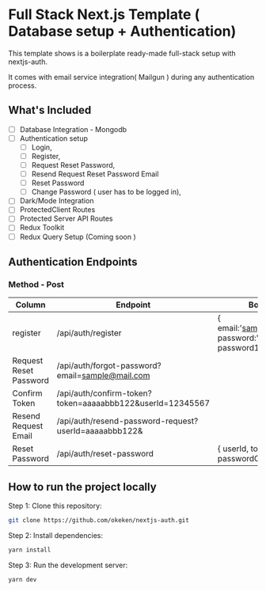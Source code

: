 # Full Stack Next.js Template ( Database setup + Authentication)

This template shows is a boilerplate ready-made full-stack setup with nextjs-auth.

It comes with email service integration( Mailgun ) during any authentication process.

## What's Included

- [ ] Database Integration - Mongodb
- [ ] Authentication setup
  - [ ] Login,
  - [ ] Register,
  - [ ] Request Reset Password,
  - [ ] Resend Request Reset Password Email
  - [ ] Reset Password
  - [ ] Change Password ( user has to be logged in),
- [ ] Dark/Mode Integration
- [ ] ProtectedClient Routes
- [ ] Protected Server API Routes
- [ ] Redux Toolkit
- [ ] Redux Query Setup (Coming soon )

## Authentication Endpoints

### Method - Post

| Column                 | Endpoint                                                  | Body Data                                                  |
| ---------------------- | --------------------------------------------------------- | ---------------------------------------------------------- |
| register               | /api/auth/register                                        | { email:'sample@gmail.com', password:'your-password111@' } |
| Request Reset Password | /api/auth/forgot-password?email=sample@mail.com           |                                                            |
| Confirm Token          | /api/auth/confirm-token?token=aaaaabbb122&userId=12345567 |                                                            |
| Resend Request Email   | /api/auth/resend-password-request?userId=aaaaabbb122&     |                                                            |
| Reset Password         | /api/auth/reset-password                                  | { userId, token, password, passwordConfirm }               |

## How to run the project locally

Step 1: Clone this repository:

```bash
git clone https://github.com/okeken/nextjs-auth.git
```

Step 2: Install dependencies:

```bash
yarn install
```

Step 3: Run the development server:

```bash
yarn dev
```

